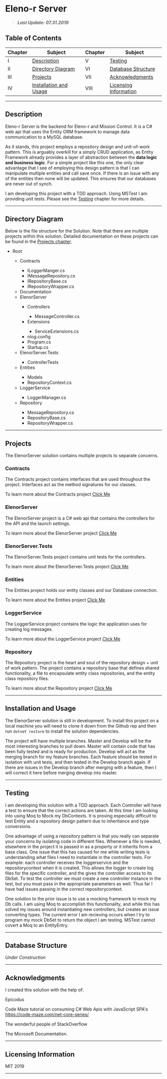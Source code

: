# Eleno-r Server

> ***Last Update: 07.31.2019***

## Table of Contents

|Chapter | Subject | Chapter | Subject |
|-|-|-|-|
| I | [Description](#description) | V | [Testing](#testing) |
| II | [Directory Diagram](#directory-diagram) | VI | [Database Structure](#database-structure) |
| III | [Projects](#projects) | VII | [Acknowledgments](#acknowledgements) |
| IV | [Installation and Usage](#installation-and-usage) | VIII | [Licensing Information](#licensing-information) |

___

## Description

Eleno-r Server is the backend for Eleno-r and Mission Control. It is a C# web api that uses the Entity ORM framework to manage data communication to a MySQL database.

As it stands, this project employs a repository design and unit-of-work pattern. This is arguably overkill for a simply CRUD application, as Entity Framework already provides a layer of abstraction between the **data logic and business logic**. For a simple project like this one, the only clear advantage that I see of employing this design pattern is that I can manipulate multiple entities and call save once. If there is an issue with any of the entities then none will be updated. This ensures that our databases are never out of synch.

I am developing this project with a TDD approach. Using MSTest I am providing unit tests. Please see the [Testing](#testing) chapter for more details.

___

## Directory Diagram

Below is the file structure for the Solution. Note that there are multiple projects within this solution. Detailed documentation on these projects can be found in the [Projects chapter](#projects).

<ul>
  <li>Root</li>
  <ul>
    <li>Contracts</li>
      <ul>
        <li>ILoggerManger.cs</li>
        <li>IMessageRepository.cs</li>
        <li>IRepositoryBase.cs</li>
        <li>IRepositoryWrapper.cs</li>
      </ul>
    <li>Documentation</li>
    <li>ElenorServer</li>
      <ul>
        <li>Controllers</li>
          <ul>
            <li>MessageController.cs</li>
          </ul>
        <li>Extensions</li>
          <ul>
            <li>ServiceExtensions.cs</li>
          </ul>
        <li>nlog.config</li>
        <li>Program.cs</li>
        <li>Startup.cs</li>
      </ul>
    <li>ElenorServer.Tests</li>
      <ul>
        <li>ControllerTests</li>
      </ul>
    <li>Entities</li>
      <ul>
        <li>Models</li>
        <li>RepositoryContext.cs</li>
      </ul>
    <li>LoggerService</li>
        <ul>
          <li>LoggerManager.cs</li>
        </ul>
    <li>Repository</li>
      <ul>
        <li>MessageRepository.cs</li>
        <li>RepositoryBase.cs</li>
        <li>RepositoryWrapper.cs</li>
      </ul>
  </ul>
</ul>

___

## Projects

The ElenorServer solution contains multiple projects to separate concerns.

### Contracts

The Contracts project contains interfaces that are used throughout the project. Interfaces act as the method signatures for our classes.

To learn more about the Contracts project [Click Me](./Documentation/Projects/Contracts.md)

### ElenorServer

The ElenorServer project is a C# web api that contains the controllers for the API and the launch settings.

To learn more about the ElenorServer project [Click Me](./Documentation/Projects/ElenorServer.md)

### ElenorServer.Tests

The ElenorServer.Tests project contains unit tests for the controllers.

To learn more about the ElenorServer.Tests project [Click Me](./Documentation/Projects/ElenorServerTests.md)

### Entities

The Entities project holds our entity classes and our Database connection.

To learn more about the Entities project [Click Me](./Documentation/Projects/Entities.md)

### LoggerService

The LoggerService project contains the logic the application uses for creating log messages.

To learn more about the LoggerService project [Click Me](./Documentation/Projects/LoggerService.md)

### Repository

The Repository project is the heart and soul of the repository design + unit of work pattern. The project contains a repository base that defines shared functionality, a file to encapsulate entity class repositories, and the entity class repository files.

To learn more about the Repository project [Click Me](./Documentation/Projects/Repository.md)

___

## Installation and Usage

The ElenorServer solution is still in development. To install this project on a local machine you will need to clone it down from the Github rep and then run ```dotnet restore``` to install the solution dependencies.

The project will have multiple branches. Master and Develop will be the most interesting branches to pull down. Master will contain code that has been fully tested and is ready for production. Develop will act as the merging branch for my feature branches. Each feature should be tested in isolation with unit tests, and then tested in the Develop branch again. If there are issues in the Develop branch after merging with a feature, then I will correct it here before merging develop into master.
___

## Testing

I am developing this solution with a TDD approach. Each Controller will have a test to ensure that the correct actions are taken. At this time I am looking into using Moq to Mock my DbContexts. It is proving especially difficult to test Entity and a repository design pattern due to inheritance and type conversions.

One advantage of using a repository pattern is that you really can separate your concerns by isolating code in different files. Whenever a file is needed, elsewhere in the project it is passed in as a property or it inherits from a base class. One issue that this has caused for me while writing tests is understanding what files I need to instantiate in the controller tests. For example: each controller receives the loggerservice and the repositorycontext when it is created. This allows the logger to create log files for the specific controller, and the gives the controller access to its DbSet. To test the controller we must create a new controller instance in the test, but you must pass in the appropriate parameters as well. Thus far I have had issues passing in the correct repositorycontext.

One solution to the prior issue is to use a mocking framework to mock my Db calls. I am using Moq to accomplish this functionality, and while this has solved my issues around instantiating new controllers, but creates an issue converting types. The current error I am recieving occurs when I try to program my mock DbSet to return the object I am testing. MSTest cannot covert a Moq to an EntityEntry.

___

## Database Structure  

<em>Under Construction</em>
___

## Acknowledgments

I created this solution with the help of:

Epicodus

Code Maze tutorial on consuming C# Web Apis with JavaScript SPA's https://code-maze.com/net-core-series/

The wonderful people of StackOverflow

The Microsoft Documentation.
___

## Licensing Information

MIT 2019
___
